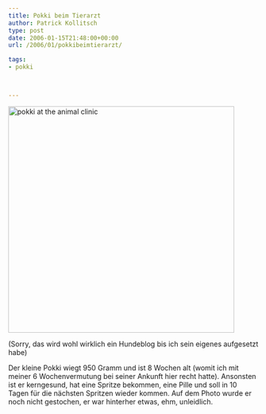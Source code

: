 ```yaml
---
title: Pokki beim Tierarzt
author: Patrick Kollitsch
type: post
date: 2006-01-15T21:48:00+00:00
url: /2006/01/pokkibeimtierarzt/

tags:
- pokki



---
```

[<img width="455" src="//static.flickr.com/38/87186723_4b00b770da.jpg" alt="pokki at the animal clinic" />][1]

(Sorry, das wird wohl wirklich ein Hundeblog bis ich sein eigenes aufgesetzt habe)

Der kleine Pokki wiegt 950 Gramm und ist 8 Wochen alt (womit ich mit meiner 6 Wochenvermutung bei seiner Ankunft hier recht hatte). Ansonsten ist er kerngesund, hat eine Spritze bekommen, eine Pille und soll in 10 Tagen f&uuml;r die n&auml;chsten Spritzen wieder kommen. Auf dem Photo wurde er noch nicht gestochen, er war hinterher etwas, ehm, unleidlich.

 [1]: http://www.flickr.com/photos/schreibblogade/87186723/ "pokki at the animal clinic"

